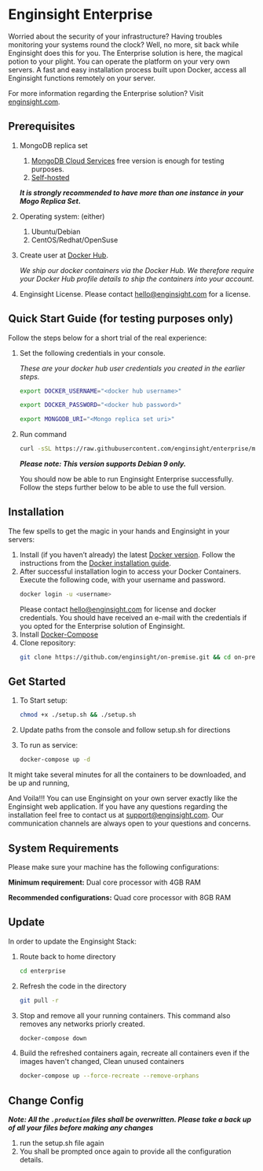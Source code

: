 
# Enginsight Enterprise 
Worried about the security of your infrastructure? Having troubles monitoring your systems round the clock? Well, no more, sit back while Enginsight does this for you. 
The Enterprise solution is here, the magical potion to your plight. You can operate the platform on your very own servers. A fast and easy installation process built upon Docker, 
access all Enginsight functions remotely on your server. 

For more information regarding the Enterprise solution? Visit [enginsight.com](https://enginsight.com/enterprise/).

## Prerequisites
1. MongoDB replica set
    1. [MongoDB Cloud Services](https://www.mongodb.com/cloud) free version is enough for testing purposes.
    2. [Self-hosted](https://docs.mongodb.com/manual/tutorial/deploy-replica-set/)

    **_It is strongly recommended to have more than one instance in your Mogo Replica Set_.**
2. Operating system: (either)
    1. Ubuntu/Debian
    2. CentOS/Redhat/OpenSuse
3. Create user at [Docker Hub](https://id.docker.com/login/). 
    
    _We ship our docker containers via the Docker Hub. We therefore require your Docker Hub profile details to ship the containers into your account._ 
4. Enginsight License. Please contact hello@enginsight.com for a license.


## Quick Start Guide (for testing purposes only)
Follow the steps below for a short trial of the real experience:

1. Set the following credentials in your console. 

    _These are your docker hub user credentials you created in the earlier steps._

    ```bash
    export DOCKER_USERNAME="<docker hub username>"
    
    export DOCKER_PASSWORD="<docker hub password>"
    
    export MONGODB_URI="<Mongo replica set uri>"
    ```
2. Run command  
	```bash
	curl -sSL https://raw.githubusercontent.com/enginsight/enterprise/master/quickstart/debian-9.sh | sudo -E bash
	```

	**_Please note: This version supports Debian 9 only._**

    You should now be able to run Enginsight Enterprise successfully. Follow the steps further below to be able to use the full version.

## Installation
The few spells to get the magic in your hands and Enginsight in your servers: 

1. Install (if you haven’t already) the latest [Docker version](https://docs.docker.com/install/). Follow the instructions from the [Docker installation guide](https://docs.docker.com/machine/install-machine/).
2. After successful installation login to access your Docker Containers. Execute the following code, with your username and password.
	```bash
	docker login -u <username>
	```
   Please contact hello@enginsight.com for license and docker credentials. You should have received an e-mail with the credentials if you opted for the Enterprise solution of Enginsight.
3. Install [Docker-Compose](https://docs.docker.com/compose/install/)
4. Clone repository: 
	```bash 
	git clone https://github.com/enginsight/on-premise.git && cd on-premise
	```

## Get Started
1. To Start setup:  
	```bash
	chmod +x ./setup.sh && ./setup.sh
	```

2. Update paths from the console and follow setup.sh for directions

3. To run as service: 
	```bash 
	docker-compose up -d
	```
It might take several minutes for all the containers to be downloaded, and be up and running, 

And Voila!!! You can use Enginsight on your own server exactly like the Enginsight web application. 
If you have any questions regarding the installation feel free to contact us at support@enginsight.com. Our communication channels are always open to your questions and concerns.

## System Requirements
Please make sure your machine has the following configurations:

**Minimum requirement:** Dual core processor with 4GB RAM

**Recommended configurations:** Quad core processor with 8GB RAM

## Update
In order to update the Enginsight Stack:
1. Route back to home directory
    ```bash
    cd enterprise
    ```
2. Refresh the code in the directory
    ```bash
    git pull -r
    ```
3. Stop and remove all your running containers. This command also removes any networks priorly created.
    ```bash
    docker-compose down
    ```
4. Build the refreshed containers again, recreate all containers even if the images haven't changed, Clean unused containers
    ```bash
    docker-compose up --force-recreate --remove-orphans
    ```

## Change Config

**_Note: All the ```.production``` files shall be overwritten. Please take a back up of all your files before making any changes_**

1. run the setup.sh file again
2. You shall be prompted once again to provide all the configuration details.
